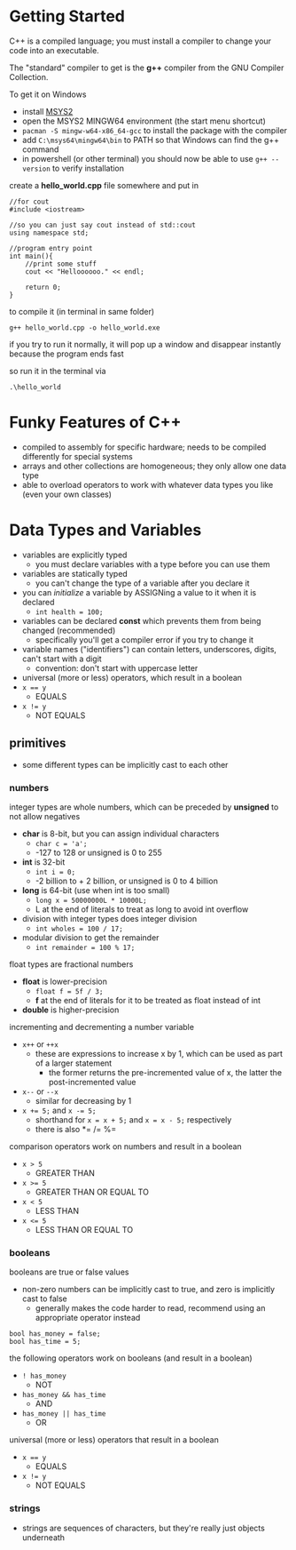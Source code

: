 # Getting Started

C++ is a compiled language; you must install a compiler to change your code into an executable.

The "standard" compiler to get is the **g++** compiler from the GNU Compiler Collection.

To get it on Windows
- install [MSYS2](https://www.msys2.org/)
- open the MSYS2 MINGW64 environment (the start menu shortcut)
- `pacman -S mingw-w64-x86_64-gcc` to install the package with the compiler
- add `C:\msys64\mingw64\bin` to PATH so that Windows can find the g++ command
- in powershell (or other terminal) you should now be able to use `g++ --version` to verify installation

create a **hello_world.cpp** file somewhere and put in
```
//for cout
#include <iostream>

//so you can just say cout instead of std::cout
using namespace std;

//program entry point
int main(){
    //print some stuff
    cout << "Helloooooo." << endl;

    return 0;
}

```

to compile it (in terminal in same folder)
```
g++ hello_world.cpp -o hello_world.exe
```

if you try to run it normally, it will pop up a window and disappear instantly because the program ends fast

so run it in the terminal via
```
.\hello_world
```

# Funky Features of C++

- compiled to assembly for specific hardware; needs to be compiled differently for special systems
- arrays and other collections are homogeneous; they only allow one data type
- able to overload operators to work with whatever data types you like (even your own classes)

# Data Types and Variables

- variables are explicitly typed
  - you must declare variables with a type before you can use them
- variables are statically typed
  - you can't change the type of a variable after you declare it
- you can *initialize* a variable by ASSIGNing a value to it when it is declared
  - `int health = 100;`
- variables can be declared **const** which prevents them from being changed (recommended)
  - specifically you'll get a compiler error if you try to change it
- variable names ("identifiers") can contain letters, underscores, digits, can't start with a digit
  - convention: don't start with uppercase letter
- universal (more or less) operators, which result in a boolean
- `x == y`
  - EQUALS
- `x != y`
  - NOT EQUALS

## primitives

- some different types can be implicitly cast to each other

### numbers

integer types are whole numbers, which can be preceded by **unsigned** to not allow negatives
- **char** is 8-bit, but you can assign individual characters
  - `char c = 'a';`
  - -127 to 128 or unsigned is 0 to 255
- **int** is 32-bit
  - `int i = 0;`
  - -2 billion to + 2 billion, or unsigned is 0 to 4 billion
- **long** is 64-bit (use when int is too small)
  - `long x = 50000000L * 10000L;`
  - L at the end of literals to treat as long to avoid int overflow
- division with integer types does integer division
  - `int wholes = 100 / 17;`
- modular division to get the remainder
  - `int remainder = 100 % 17;`

float types are fractional numbers
- **float** is lower-precision
  - `float f = 5f / 3;`
  - **f** at the end of literals for it to be treated as float instead of int
- **double** is higher-precision

incrementing and decrementing a number variable
- `x++` or `++x`
  - these are expressions to increase x by 1, which can be used as part of a larger statement
    - the former returns the pre-incremented value of x, the latter the post-incremented value
- `x--` or `--x`
  - similar for decreasing by 1
- `x += 5;` and `x -= 5;`
  - shorthand for `x = x + 5;` and `x = x - 5;` respectively
  - there is also *= /= %=

comparison operators work on numbers and result in a boolean
- `x > 5`
  - GREATER THAN
- `x >= 5`
  - GREATER THAN OR EQUAL TO
- `x < 5`
  - LESS THAN
- `x <= 5`
  - LESS THAN OR EQUAL TO

### booleans

booleans are true or false values
- non-zero numbers can be implicitly cast to true, and zero is implicitly cast to false
  - generally makes the code harder to read, recommend using an appropriate operator instead
```
bool has_money = false;
bool has_time = 5;
```

the following operators work on booleans (and result in a boolean)
- `! has_money`
  - NOT
- `has_money && has_time`
  - AND
- `has_money || has_time`
  - OR

universal (more or less) operators that result in a boolean
- `x == y`
  - EQUALS
- `x != y`
  - NOT EQUALS

### strings

- strings are sequences of characters, but they're really just objects underneath

